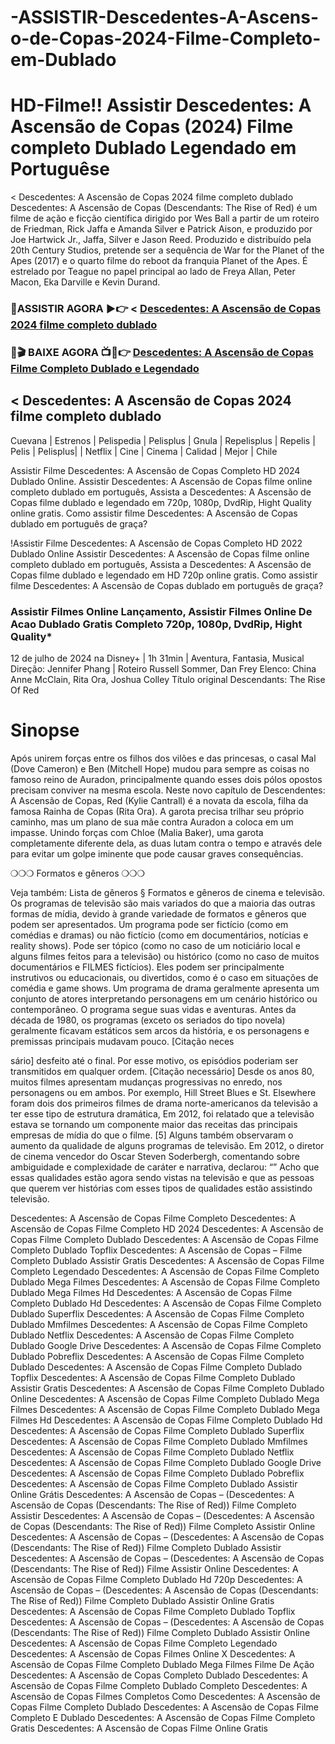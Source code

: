 # -ASSISTIR-Descedentes-A-Ascens-o-de-Copas-2024-Filme-Completo-em-Dublado
# HD-Filme!! Assistir Descedentes: A Ascensão de Copas (2024) Filme completo Dublado Legendado em Portuguêse

< Descedentes: A Ascensão de Copas 2024 filme completo dublado
Descedentes: A Ascensão de Copas (Descendants: The Rise of Red) é um filme de ação e ficção científica dirigido por Wes Ball a partir de um roteiro de Friedman, Rick Jaffa e Amanda Silver e Patrick Aison, e produzido por Joe Hartwick Jr., Jaffa, Silver e Jason Reed. Produzido e distribuído pela 20th Century Studios, pretende ser a sequência de War for the Planet of the Apes (2017) e o quarto filme do reboot da franquia Planet of the Apes. É estrelado por Teague no papel principal ao lado de Freya Allan, Peter Macon, Eka Darville e Kevin Durand.

### 🔴ASSISTIR AGORA ▶️👉 < [Descedentes: A Ascensão de Copas 2024 filme completo dublado](https://jasstwatch.com/pt/movie/974262)

###  🔴🎬 BAIXE AGORA 📺📱👉 [Descedentes: A Ascensão de Copas Filme Completo Dublado e Legendado](https://jasstwatch.com/pt/movie/974262)

## < Descedentes: A Ascensão de Copas 2024 filme completo dublado

Cuevana | Estrenos | Pelispedia | Pelisplus | Gnula | Repelisplus | Repelis | Pelis | Pelisplus| | Netflix | Cine | Cinema | Calidad | Mejor | Chile

Assistir Filme Descedentes: A Ascensão de Copas Completo HD 2024 Dublado Online. Assistir Descedentes: A Ascensão de Copas filme online completo dublado em português, Assista a Descedentes: A Ascensão de Copas filme dublado e legendado em 720p, 1080p, DvdRip, Hight Quality online gratis. Como assistir filme Descedentes: A Ascensão de Copas dublado em português de graça?

!Assistir Filme Descedentes: A Ascensão de Copas Completo HD 2022 Dublado Online Assistir Descedentes: A Ascensão de Copas filme online completo dublado em português, Assista a Descedentes: A Ascensão de Copas filme dublado e legendado em HD 720p online gratis. Como assistir filme Descedentes: A Ascensão de Copas dublado em português de graça?

### Assistir Filmes Online Lançamento, Assistir Filmes Online De Acao Dublado Gratis Completo 720p, 1080p, DvdRip, Hight Quality*

12 de julho de 2024 na Disney+ | 1h 31min | Aventura, Fantasia, Musical
Direção: Jennifer Phang | Roteiro Russell Sommer, Dan Frey
Elenco: China Anne McClain, Rita Ora, Joshua Colley
Título original Descendants: The Rise Of Red

# Sinopse

Após unirem forças entre os filhos dos vilões e das princesas, o casal Mal (Dove Cameron) e Ben (Mitchell Hope) mudou para sempre as coisas no famoso reino de Auradon, principalmente quando esses dois pólos opostos precisam conviver na mesma escola. Neste novo capítulo de Descendentes: A Ascensão de Copas, Red (Kylie Cantrall) é a novata da escola, filha da famosa Rainha de Copas (Rita Ora). A garota precisa trilhar seu próprio caminho, mas um plano de sua mãe contra Auradon a coloca em um impasse. Unindo forças com Chloe (Malia Baker), uma garota completamente diferente dela, as duas lutam contra o tempo e através dele para evitar um golpe iminente que pode causar graves consequências.

❍❍❍ Formatos e gêneros ❍❍❍

Veja também: Lista de gêneros § Formatos e gêneros de cinema e televisão. Os programas de televisão são mais variados do que a maioria das outras formas de mídia, devido à grande variedade de formatos e gêneros que podem ser apresentados. Um programa pode ser fictício (como em comédias e dramas) ou não fictício (como em documentários, notícias e reality shows). Pode ser tópico (como no caso de um noticiário local e alguns filmes feitos para a televisão) ou histórico (como no caso de muitos documentários e FILMES fictícios). Eles podem ser principalmente instrutivos ou educacionais, ou divertidos, como é o caso em situações de comédia e game shows. Um programa de drama geralmente apresenta um conjunto de atores interpretando personagens em um cenário histórico ou contemporâneo. O programa segue suas vidas e aventuras. Antes da década de 1980, os programas (exceto os seriados do tipo novela) geralmente ficavam estáticos sem arcos da história, e os personagens e premissas principais mudavam pouco. [Citação neces

sário] desfeito até o final. Por esse motivo, os episódios poderiam ser transmitidos em qualquer ordem. [Citação necessário] Desde os anos 80, muitos filmes apresentam mudanças progressivas no enredo, nos personagens ou em ambos. Por exemplo, Hill Street Blues e St. Elsewhere foram dois dos primeiros filmes de drama norte-americanos da televisão a ter esse tipo de estrutura dramática, Em 2012, foi relatado que a televisão estava se tornando um componente maior das receitas das principais empresas de mídia do que o filme. [5] Alguns também observaram o aumento da qualidade de alguns programas de televisão. Em 2012, o diretor de cinema vencedor do Oscar Steven Soderbergh, comentando sobre ambiguidade e complexidade de caráter e narrativa, declarou: “” Acho que essas qualidades estão agora sendo vistas na televisão e que as pessoas que querem ver histórias com esses tipos de qualidades estão assistindo televisão.

Descedentes: A Ascensão de Copas Filme Completo
Descedentes: A Ascensão de Copas Filme Completo HD 2024
Descedentes: A Ascensão de Copas Filme Completo Dublado
Descedentes: A Ascensão de Copas Filme Completo Dublado Topflix
Descedentes: A Ascensão de Copas – Filme Completo Dublado Assistir Gratis
Descedentes: A Ascensão de Copas Filme Completo Legendado
Descedentes: A Ascensão de Copas Filme Completo Dublado Mega Filmes
Descedentes: A Ascensão de Copas Filme Completo Dublado Mega Filmes Hd
Descedentes: A Ascensão de Copas Filme Completo Dublado Hd
Descedentes: A Ascensão de Copas Filme Completo Dublado Superflix
Descedentes: A Ascensão de Copas Filme Completo Dublado Mmfilmes
Descedentes: A Ascensão de Copas Filme Completo Dublado Netflix
Descedentes: A Ascensão de Copas Filme Completo Dublado Google Drive
Descedentes: A Ascensão de Copas Filme Completo Dublado Pobreflix
Descedentes: A Ascensão de Copas Filme Completo Dublado
Descedentes: A Ascensão de Copas Filme Completo Dublado Topflix
Descedentes: A Ascensão de Copas Filme Completo Dublado Assistir Gratis
Descedentes: A Ascensão de Copas Filme Completo Dublado Online
Descedentes: A Ascensão de Copas Filme Completo Dublado Mega Filmes
Descedentes: A Ascensão de Copas Filme Completo Dublado Mega Filmes Hd
Descedentes: A Ascensão de Copas Filme Completo Dublado Hd
Descedentes: A Ascensão de Copas Filme Completo Dublado Superflix
Descedentes: A Ascensão de Copas Filme Completo Dublado Mmfilmes
Descedentes: A Ascensão de Copas Filme Completo Dublado Netflix
Descedentes: A Ascensão de Copas Filme Completo Dublado Google Drive
Descedentes: A Ascensão de Copas Filme Completo Dublado Pobreflix
Descedentes: A Ascensão de Copas Filme Completo Dublado Assistir Online Grátis
Descedentes: A Ascensão de Copas – (Descedentes: A Ascensão de Copas (Descendants: The Rise of Red)) Filme Completo Assistir
Descedentes: A Ascensão de Copas – (Descedentes: A Ascensão de Copas (Descendants: The Rise of Red)) Filme Completo Assistir Online
Descedentes: A Ascensão de Copas – (Descedentes: A Ascensão de Copas (Descendants: The Rise of Red)) Filme Completo Dublado Assistir
Descedentes: A Ascensão de Copas – (Descedentes: A Ascensão de Copas (Descendants: The Rise of Red)) Filme Assistir Online
Descedentes: A Ascensão de Copas Filme Completo Dublado Hd 720p
Descedentes: A Ascensão de Copas – (Descedentes: A Ascensão de Copas (Descendants: The Rise of Red)) Filme Completo Dublado Assistir Online Gratis
Descedentes: A Ascensão de Copas Filme Completo Dublado Topflix
Descedentes: A Ascensão de Copas – (Descedentes: A Ascensão de Copas (Descendants: The Rise of Red)) Filme Completo Dublado Assistir Online
Descedentes: A Ascensão de Copas Filme Completo Legendado
Descedentes: A Ascensão de Copas Filmes Online X
Descedentes: A Ascensão de Copas Filme Completo Dublado Mega Filmes
Filme De Ação Descedentes: A Ascensão de Copas Completo Dublado
Descedentes: A Ascensão de Copas Filme Completo Dublado Completo
Descedentes: A Ascensão de Copas Filmes Completos
Como Descedentes: A Ascensão de Copas Filme Completo Dublado
Descedentes: A Ascensão de Copas Filme Completo E Dublado
Descedentes: A Ascensão de Copas Filme Completo Gratis
Descedentes: A Ascensão de Copas Filme Online Gratis
